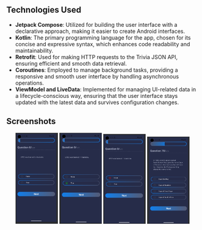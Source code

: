 ## Technologies Used

- **Jetpack Compose**: Utilized for building the user interface with a declarative approach, making it easier to create Android interfaces.
- **Kotlin**: The primary programming language for the app, chosen for its concise and expressive syntax, which enhances code readability and maintainability.
- **Retrofit**: Used for making HTTP requests to the Trivia JSON API, ensuring efficient and smooth data retrieval.
- **Coroutines**: Employed to manage background tasks, providing a responsive and smooth user interface by handling asynchronous operations.
- **ViewModel and LiveData**: Implemented for managing UI-related data in a lifecycle-conscious way, ensuring that the user interface stays updated with the latest data and survives configuration changes.

## Screenshots

<p align="center">
  <img src="app/src/main/res/drawable/mainscreen.png" alt="Quiz Screen" width="22%">
  <img src="app/src/main/res/drawable/goodanswer.png" alt="Choosing Correct Answer" width="22%">
  <img src="app/src/main/res/drawable/badanswer.png" alt="Choosing Incorrect Answer" width="22%">
  <img src="app/src/main/res/drawable/progress.png" alt="Progress" width="22%">
</p>
